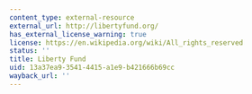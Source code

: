 ```yaml
---
content_type: external-resource
external_url: http://libertyfund.org/
has_external_license_warning: true
license: https://en.wikipedia.org/wiki/All_rights_reserved
status: ''
title: Liberty Fund
uid: 13a37ea9-3541-4415-a1e9-b421666b69cc
wayback_url: ''
---
```

